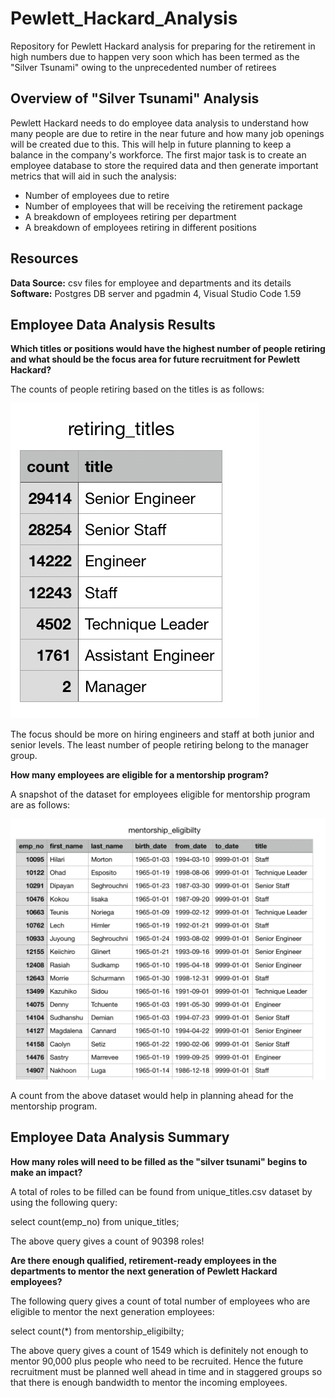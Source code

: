 # Pewlett_Hackard_Analysis
Repository for Pewlett Hackard analysis for preparing for the retirement in high numbers due to happen very soon which has been termed as the "Silver Tsunami" owing to the unprecedented number of retirees

## Overview of "Silver Tsunami" Analysis

Pewlett Hackard needs to do employee data analysis to understand how many people are due to retire in the near future and how many job openings will be created due to this. This will help in future planning to keep a balance in the company's workforce. The first major task is to create an employee database to store the required data and then generate important  metrics that will aid in such the analysis:

- Number of employees due to retire
- Number of employees that will be receiving the retirement package
- A breakdown of employees retiring per department
- A breakdown of employees retiring in different positions

## Resources
**Data Source:** csv files for employee and departments and its details
**Software:** Postgres DB server and pgadmin 4, Visual Studio Code 1.59

## Employee Data Analysis Results

**Which titles or positions would have the highest number of people retiring and what should be the focus area for future recruitment for Pewlett Hackard?**

The counts of people retiring based on the titles is as follows:

![Count of Titles](/Images/CountOfRetiringTitles.png)

The focus should be more on hiring engineers and staff at both junior and senior levels. The least number of people retiring belong to the manager group.

**How many employees are eligible for a mentorship program?**

A snapshot of the dataset for employees eligible for mentorship program are as follows:

![WeeklyTotals](/Images/MentorshipEligibility.png)

A count from the above dataset would help in planning ahead for the mentorship program.

## Employee Data Analysis Summary

**How many roles will need to be filled as the "silver tsunami" begins to make an impact?**

A total of roles to be filled can be found from unique_titles.csv dataset by using the following query:

select count(emp_no) from unique_titles;

The above query gives a count of 90398 roles!

**Are there enough qualified, retirement-ready employees in the departments to mentor the next generation of Pewlett Hackard employees?**

The following query gives a count of total number of employees who are eligible to mentor the next generation employees:

select count(*) from mentorship_eligibilty;

The above query gives a count of 1549 which is definitely not enough to mentor 90,000 plus people who need to be recruited. Hence the future recruitment must be planned well ahead in time and in staggered groups so that there is enough bandwidth to mentor the incoming employees. 



